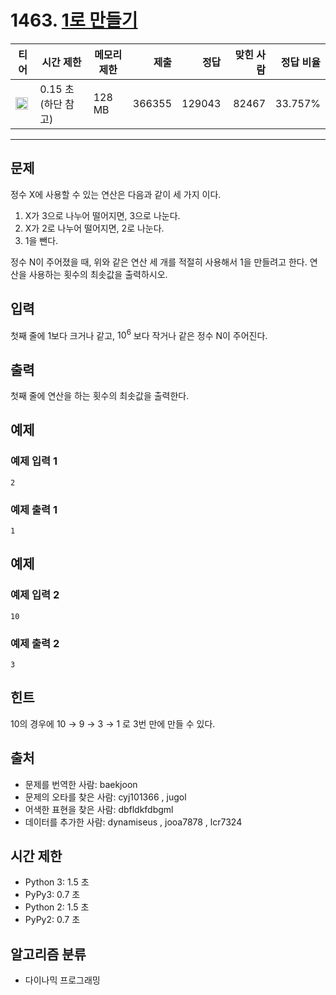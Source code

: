 # 1463. [1로 만들기](https://www.acmicpc.net/problem/1463)

| 티어                                                                 | 시간 제한           | 메모리 제한 |   제출 |   정답 | 맞힌 사람 | 정답 비율 |
| -------------------------------------------------------------------- | ------------------- | ----------- | -----: | -----: | --------: | --------: |
| <img src="https://static.solved.ac/tier_small/8.svg" width="20px" /> | 0.15 초 (하단 참고) | 128 MB      | 366355 | 129043 |     82467 |   33.757% |

---

## 문제

정수 X에 사용할 수 있는 연산은 다음과 같이 세 가지 이다.

1. X가 3으로 나누어 떨어지면, 3으로 나눈다.
2. X가 2로 나누어 떨어지면, 2로 나눈다.
3. 1을 뺀다.

정수 N이 주어졌을 때, 위와 같은 연산 세 개를 적절히 사용해서 1을 만들려고 한다. 연산을 사용하는 횟수의 최솟값을 출력하시오.

## 입력

첫째 줄에 1보다 크거나 같고, $10^{6}$
보다 작거나 같은 정수 N이 주어진다.

## 출력

첫째 줄에 연산을 하는 횟수의 최솟값을 출력한다.

## 예제

### 예제 입력 1

```
2
```

### 예제 출력 1

```
1
```

## 예제

### 예제 입력 2

```
10
```

### 예제 출력 2

```
3
```

## 힌트

10의 경우에 10 → 9 → 3 → 1 로 3번 만에 만들 수 있다.

## 출처

- 문제를 번역한 사람: baekjoon
- 문제의 오타를 찾은 사람: cyj101366 , jugol
- 어색한 표현을 찾은 사람: dbfldkfdbgml
- 데이터를 추가한 사람: dynamiseus , jooa7878 , lcr7324

## 시간 제한

- Python 3: 1.5 초
- PyPy3: 0.7 초
- Python 2: 1.5 초
- PyPy2: 0.7 초

## 알고리즘 분류

- 다이나믹 프로그래밍
